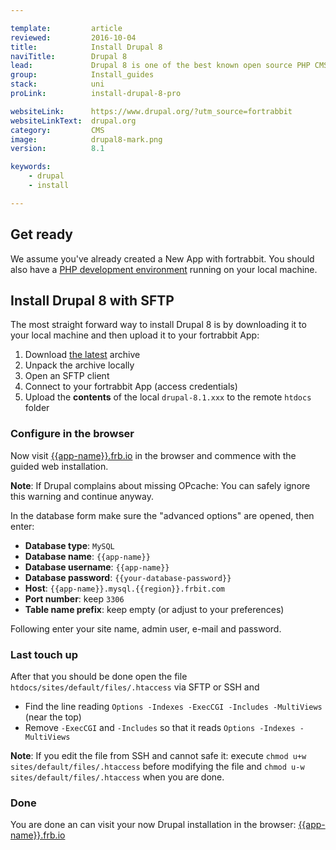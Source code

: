```yaml
---

template:         article
reviewed:         2016-10-04
title:            Install Drupal 8
naviTitle:        Drupal 8
lead:             Drupal 8 is one of the best known open source PHP CMS. Learn here how to use it with fortrabbit.
group:            Install_guides
stack:            uni
proLink:          install-drupal-8-pro

websiteLink:      https://www.drupal.org/?utm_source=fortrabbit
websiteLinkText:  drupal.org
category:         CMS
image:            drupal8-mark.png
version:          8.1

keywords:
    - drupal
    - install

---
```


## Get ready

We assume you've already created a New App with fortrabbit. You should also have a [PHP development environment](/local-development) running on your local machine.


## Install Drupal 8 with SFTP

The most straight forward way to install Drupal 8 is by downloading it to your local machine and then upload it to your fortrabbit App:

1. Download [the latest](https://www.drupal.org/8) archive
2. Unpack the archive locally
3. Open an SFTP client
4. Connect to your fortrabbit App (access credentials)
3. Upload the **contents** of the local `drupal-8.1.xxx` to the remote `htdocs` folder

### Configure in the browser

Now visit [{{app-name}}.frb.io](https://{{app-name}}.frb.io) in the browser and commence with the guided web installation.

**Note**: If Drupal complains about missing OPcache: You can safely ignore this warning and continue anyway.


In the database form make sure the "advanced options" are opened, then enter:

* **Database type**: `MySQL`
* **Database name**: `{{app-name}}`
* **Database username**: `{{app-name}}`
* **Database password**: `{{your-database-password}}`
* **Host**: `{{app-name}}.mysql.{{region}}.frbit.com`
* **Port number**: keep `3306`
* **Table name prefix**: keep empty (or adjust to your preferences)

Following enter your site name, admin user, e-mail and password.

### Last touch up

After that you should be done open the file `htdocs/sites/default/files/.htaccess` via SFTP or SSH and

* Find the line reading `Options -Indexes -ExecCGI -Includes -MultiViews` (near the top)
* Remove `-ExecCGI` and `-Includes` so that it reads `Options -Indexes -MultiViews`

**Note**: If you edit the file from SSH and cannot safe it: execute `chmod u+w sites/default/files/.htaccess` before modifying the file and `chmod u-w sites/default/files/.htaccess` when you are done.

### Done

You are done an can visit your now Drupal installation in the browser: [{{app-name}}.frb.io](https://{{app-name}}.frb.io)
